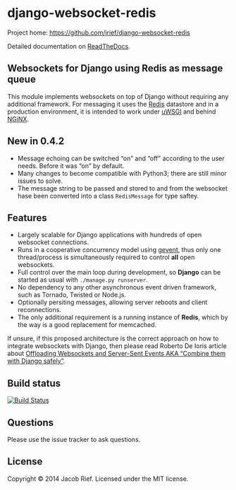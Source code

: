 django-websocket-redis
======================

Project home: https://github.com/jrief/django-websocket-redis

Detailed documentation on [ReadTheDocs](http://django-websocket-redis.readthedocs.org/en/latest/).

Websockets for Django using Redis as message queue
--------------------------------------------------
This module implements websockets on top of Django without requiring any additional framework. For
messaging it uses the [Redis](http://redis.io/) datastore and in a production environment, it is
intended to work under [uWSGI](http://projects.unbit.it/uwsgi/) and behind [NGiNX](http://nginx.com/).

New in 0.4.2
------------
* Message echoing can be switched “on” and “off” according to the user needs. Before it was “on” by
  default.
* Many changes to become compatible with Python3; there are still minor issues to solve.
* The message string to be passed and stored to and from the websocket hase been converted into
  a class ``RedisMessage`` for type saftey.

Features
--------
* Largely scalable for Django applications with hundreds of open websocket connections.
* Runs in a cooperative concurrency model using [gevent](http://www.gevent.org/), thus only one
  thread/process is simultaneously required to control **all** open websockets.
* Full control over the main loop during development, so **Django** can be started as usual with
  ``./manage.py runserver``.
* No dependency to any other asynchronous event driven framework, such as Tornado, Twisted or
  Node.js.
* Optionally persiting messages, allowing server reboots and client reconnections.
* The only additional requirement is a running instance of **Redis**, which by the way is a good
  replacement for memcached.

If unsure, if this proposed architecture is the correct approach on how to integrate websockets with Django, then please read Roberto De Ioris article about [Offloading Websockets and Server-Sent Events AKA “Combine them with Django safely”](http://uwsgi-docs.readthedocs.org/en/latest/articles/OffloadingWebsocketsAndSSE.html).

Build status
------------
[![Build Status](https://travis-ci.org/jrief/django-websocket-redis.png?branch=master)](https://travis-ci.org/jrief/django-websocket-redis)

Questions
---------
Please use the issue tracker to ask questions.

License
-------
Copyright &copy; 2014 Jacob Rief. Licensed under the MIT license.
